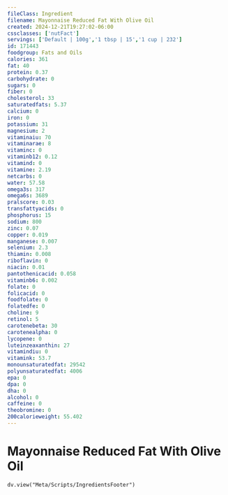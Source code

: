 ```yaml
---
fileClass: Ingredient
filename: Mayonnaise Reduced Fat With Olive Oil
created: 2024-12-21T19:27:02-06:00
cssclasses: ['nutFact']
servings: ['Default | 100g','1 tbsp | 15','1 cup | 232']
id: 171443
foodgroup: Fats and Oils
calories: 361
fat: 40
protein: 0.37
carbohydrate: 0
sugars: 0
fiber: 0
cholesterol: 33
saturatedfats: 5.37
calcium: 0
iron: 0
potassium: 31
magnesium: 2
vitaminaiu: 70
vitaminarae: 8
vitaminc: 0
vitaminb12: 0.12
vitamind: 0
vitamine: 2.19
netcarbs: 0
water: 57.58
omega3s: 317
omega6s: 3689
pralscore: 0.03
transfattyacids: 0
phosphorus: 15
sodium: 800
zinc: 0.07
copper: 0.019
manganese: 0.007
selenium: 2.3
thiamin: 0.008
riboflavin: 0
niacin: 0.01
pantothenicacid: 0.058
vitaminb6: 0.002
folate: 0
folicacid: 0
foodfolate: 0
folatedfe: 0
choline: 9
retinol: 5
carotenebeta: 30
carotenealpha: 0
lycopene: 0
luteinzeaxanthin: 27
vitamindiu: 0
vitamink: 53.7
monounsaturatedfat: 29542
polyunsaturatedfat: 4006
epa: 0
dpa: 0
dha: 0
alcohol: 0
caffeine: 0
theobromine: 0
200calorieweight: 55.402
---
```


# Mayonnaise Reduced Fat With Olive Oil

```dataviewjs
dv.view("Meta/Scripts/IngredientsFooter")
```